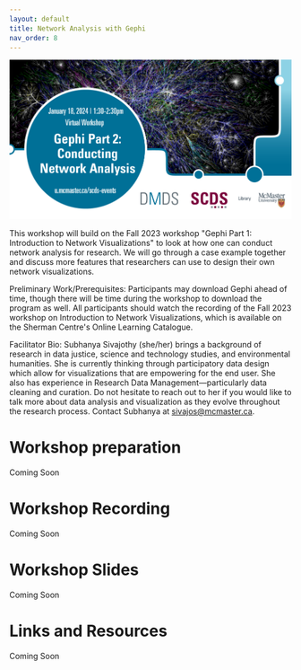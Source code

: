 ```yaml
---
layout: default
title: Network Analysis with Gephi
nav_order: 8
---
```

<img src="assets/img/Gephi2.png" alt="Workshop Title Slide" width="720">

This workshop will build on the Fall 2023 workshop "Gephi Part 1: Introduction to Network Visualizations" to look at how one can conduct network analysis for research. We will go through a case example together and discuss more features that researchers can use to design their own network visualizations.

Preliminary Work/Prerequisites: Participants may download Gephi ahead of time, though there will be time during the workshop to download the program as well. All participants should watch the recording of the Fall 2023 workshop on Introduction to Network Visualizations, which is available on the Sherman Centre's Online Learning Catalogue.

Facilitator Bio: Subhanya Sivajothy (she/her) brings a background of research in data justice, science and technology studies, and environmental humanities. She is currently thinking through participatory data design which allow for visualizations that are empowering for the end user. She also has experience in Research Data Management—particularly data cleaning and curation. Do not hesitate to reach out to her if you would like to talk more about data analysis and visualization as they evolve throughout the research process. Contact Subhanya at sivajos@mcmaster.ca.

# Workshop preparation 

Coming Soon
  
# Workshop Recording

Coming Soon

# Workshop Slides

Coming Soon

# Links and Resources 

Coming Soon
